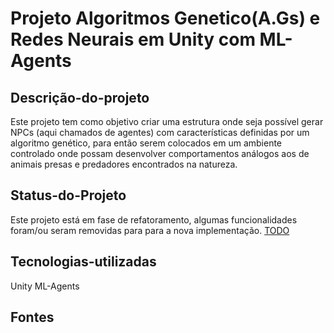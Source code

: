 # Projeto Algoritmos Genetico(A.Gs) e Redes Neurais em Unity com ML-Agents 

## Descrição-do-projeto
Este projeto tem como objetivo criar uma estrutura onde seja possível gerar NPCs (aqui chamados de agentes) com características definidas por um algoritmo genético, para então serem colocados em um ambiente controlado onde possam desenvolver comportamentos análogos aos de animais presas e predadores encontrados na natureza. 
## Status-do-Projeto
Este projeto está em fase de refatoramento, algumas funcionalidades foram/ou seram removidas para para a nova implementação.
[TODO](./Doc/TODO.md)


## Tecnologias-utilizadas
Unity
	ML-Agents
## Fontes

